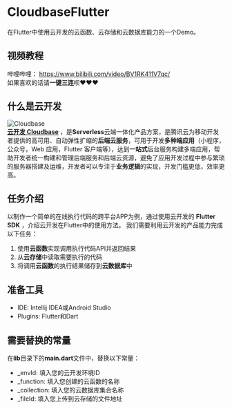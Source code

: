 # CloudbaseFlutter

在Flutter中使用云开发的云函数、云存储和云数据库能力的一个Demo。

## 视频教程
哔哩哔哩： https://www.bilibili.com/video/BV1RK411V7qc/  
如果喜欢的话请**一键三连**呗♥♥♥

## 什么是云开发
![Cloudbase](https://docs.cloudbase.net/favicon.png)  
[**云开发 Cloudbase**](https://www.cloudbase.net/) ，是**Serverless**云端一体化产品方案，是腾讯云为移动开发者提供的高可用、自动弹性扩缩的**后端云服务**，可用于开发**多种端应用**（小程序，公众号，Web 应用，Flutter 客户端等），达到**一站式**后台服务构建多端应用，帮助开发者统一构建和管理后端服务和后端云资源，避免了应用开发过程中参与繁琐的服务器搭建及运维，开发者可以专注于**业务逻辑**的实现，开发门槛更低，效率更高。

## 任务介绍

以制作一个简单的在线执行代码的跨平台APP为例，通过使用云开发的 **Flutter SDK** ，介绍云开发在Flutter中的使用方法。
我们需要利用云开发的产品能力完成以下任务：
1. 使用**云函数**实现调用执行代码API并返回结果
2. 从**云存储**中读取需要执行的代码
3. 将调用**云函数**的执行结果储存到**云数据库**中

## 准备工具
- IDE: Intellij IDEA或Android Studio
- Plugins: Flutter和Dart

## 需要替换的常量  
在**lib**目录下的**main.dart**文件中，替换以下常量：  
- _envId: 填入您的云开发环境ID
- _function: 填入您创建的云函数的名称
- _collection: 填入您的云数据库集合名称
- _fileId: 填入您上传到云存储的文件地址